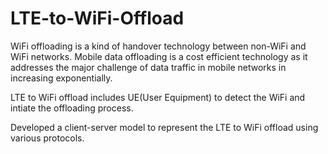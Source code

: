 # LTE-to-WiFi-Offload
WiFi offloading is a kind of handover technology between non-WiFi and WiFi networks. Mobile data offloading is a cost efficient technology as it addresses the major challenge of data traffic in mobile networks in increasing exponentially.

LTE to WiFi offload includes UE(User Equipment) to detect the WiFi and intiate the offloading process.

Developed a client-server model to represent the LTE to WiFi offload using various protocols.
